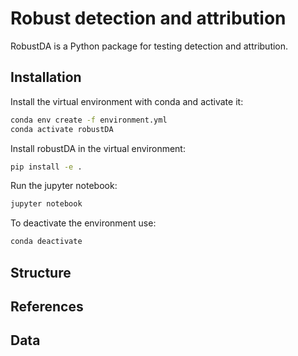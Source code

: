 # Robust detection and attribution

RobustDA is a Python package for testing detection and attribution.

## Installation

Install the virtual environment with conda and activate it:

```bash
conda env create -f environment.yml
conda activate robustDA
```

Install robustDA in the virtual environment:

```bash
pip install -e .
```

Run the jupyter notebook:

```bash
jupyter notebook
```

To deactivate the environment use:
```bash
conda deactivate
```


## Structure

## References

## Data